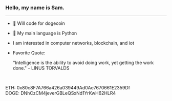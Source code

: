 ### Hello, my name is Sam.

<!--
**samg11/samg11** is a ✨ _special_ ✨ repository because its `README.md` (this file) appears on your GitHub profile.
-->
---

- 🌙 Will code for dogecoin
- 🐍 My main language is Python
- I am interested in computer networks, blockchain, and iot
- Favorite Quote:

   "Intelligence is the ability to avoid doing work, yet getting the work done." - LINUS TORVALDS
<br>

ETH:  0x80c8F7A766a426a039449Ad0Ae7670661E2359Df
<br>
DOGE: DNhCzCM4jeverGBLeQSxNd1YrKwH62HLR4
